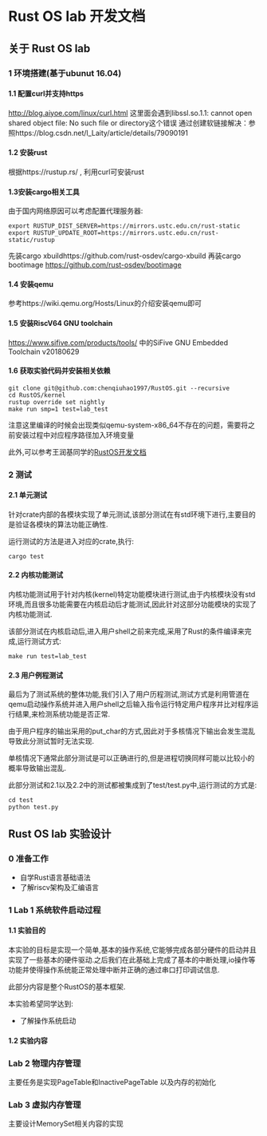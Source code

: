 # Rust OS lab 开发文档

## 关于 Rust OS lab
### 1 环境搭建(基于ubunut 16.04)
#### 1.1 配置curl并支持https
http://blog.aiyoe.com/linux/curl.html 
这里面会遇到libssl.so.1.1: cannot open shared object file: No such file or directory这个错误
通过创建软链接解决：参照https://blog.csdn.net/l_Laity/article/details/79090191

#### 1.2 安装rust
根据https://rustup.rs/ , 利用curl可安装rust

#### 1.3安装cargo相关工具
由于国内网络原因可以考虑配置代理服务器:

```
export RUSTUP_DIST_SERVER=https://mirrors.ustc.edu.cn/rust-static
export RUSTUP_UPDATE_ROOT=https://mirrors.ustc.edu.cn/rust-static/rustup
```

先装cargo xbuildhttps://github.com/rust-osdev/cargo-xbuild 
再装cargo bootimage https://github.com/rust-osdev/bootimage

#### 1.4 安装qemu
参考https://wiki.qemu.org/Hosts/Linux的介绍安装qemu即可

#### 1.5 安装RiscV64 GNU toolchain
https://www.sifive.com/products/tools/ 中的SiFive GNU Embedded Toolchain v20180629

#### 1.6 获取实验代码并安装相关依赖
```
git clone git@github.com:chenqiuhao1997/RustOS.git --recursive
cd RustOS/kernel
rustup override set nightly
make run smp=1 test=lab_test
```
注意这里编译的时候会出现类似qemu-system-x86_64不存在的问题，需要将之前安装过程中对应程序路径加入环境变量

此外,可以参考王润基同学的[RustOS开发文档](https://rucore.gitbook.io/rust-os-docs/kai-fa-huan-jing-pei-zhi)



### 2 测试
#### 2.1 单元测试
针对crate内部的各模块实现了单元测试,该部分测试在有std环境下进行,主要目的是验证各模块的算法功能正确性.

运行测试的方法是进入对应的crate,执行:

```
cargo test
```

#### 2.2 内核功能测试

内核功能测试用于针对内核(kernel)特定功能模块进行测试,由于内核模块没有std环境,而且很多功能需要在内核启动后才能测试,因此针对这部分功能模块的实现了内核功能测试.

该部分测试在内核启动后,进入用户shell之前来完成,采用了Rust的条件编译来完成,运行测试方式:

```
make run test=lab_test
```

#### 2.3 用户例程测试

最后为了测试系统的整体功能,我们引入了用户历程测试,测试方式是利用管道在qemu启动操作系统并进入用户shell之后输入指令运行特定用户程序并比对程序运行结果,来检测系统功能是否正常.

由于用户程序的输出采用的put_char的方式,因此对于多核情况下输出会发生混乱导致此分测试暂时无法实现.

单核情况下通常此部分测试是可以正确进行的,但是进程切换同样可能以比较小的概率导致输出混乱.

此部分测试和2.1以及2.2中的测试都被集成到了test/test.py中,运行测试的方式是:

```
cd test
python test.py
```



## Rust OS lab 实验设计
### 0 准备工作
* 自学Rust语言基础语法
* 了解riscv架构及汇编语言

### 1 Lab 1 系统软件启动过程
#### 1.1 实验目的
本实验的目标是实现一个简单,基本的操作系统,它能够完成各部分硬件的启动并且实现了一些基本的硬件驱动.之后我们在此基础上完成了基本的中断处理,io操作等功能并使得操作系统能正常处理中断并正确的通过串口打印调试信息.

此部分内容是整个RustOS的基本框架.

本实验希望同学达到:
* 了解操作系统启动

#### 1.2 实验内容


### Lab 2 物理内存管理

主要任务是实现PageTable和InactivePageTable 以及内存的初始化

### Lab 3 虚拟内存管理

主要设计MemorySet相关内容的实现